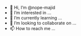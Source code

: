 - 👋 Hi, I’m @nope-majid
- 👀 I’m interested in ...
- 🌱 I’m currently learning ...
- 💞️ I’m looking to collaborate on ...
- 📫 How to reach me ...

<!---
nope-majid/nope-majid is a ✨ special ✨ repository because its `README.md` (this file) appears on your GitHub profile.
You can click the Preview link to take a look at your changes.
--->
